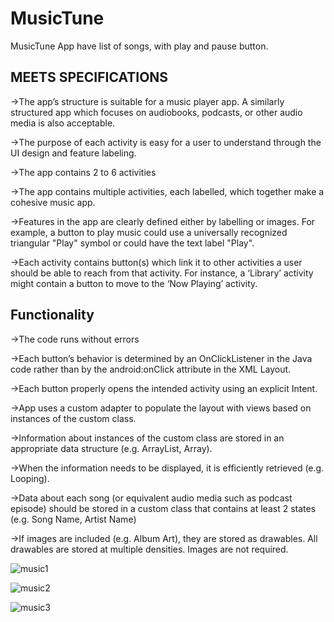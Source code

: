 # MusicTune
MusicTune App have list of songs, with play and pause button.

## MEETS SPECIFICATIONS

->The app’s structure is suitable for a music player app. A similarly structured app which focuses on audiobooks, podcasts, or other audio media is also acceptable.


->The purpose of each activity is easy for a user to understand through the UI design and feature labeling.

->The app contains 2 to 6 activities

->The app contains multiple activities, each labelled, which together make a cohesive music app.

->Features in the app are clearly defined either by labelling or images. For example, a button to play music could use a universally recognized triangular "Play" symbol or could have the text label "Play".


->Each activity contains button(s) which link it to other activities a user should be able to reach from that activity. For instance, a ‘Library’ activity might contain a button to move to the ‘Now Playing’ activity.



## Functionality

->The code runs without errors

->Each button’s behavior is determined by an OnClickListener in the Java code rather than by the android:onClick attribute in the XML Layout.


->Each button properly opens the intended activity using an explicit Intent.

->App uses a custom adapter to populate the layout with views based on instances of the custom class.

->Information about instances of the custom class are stored in an appropriate data structure (e.g. ArrayList, Array).

->When the information needs to be displayed, it is efficiently retrieved (e.g. Looping).

->Data about each song (or equivalent audio media such as podcast episode) should be stored in a custom class that contains at least 2 states (e.g. Song Name, Artist Name)

->If images are included (e.g. Album Art), they are stored as drawables. All drawables are stored at multiple densities. Images are not required.





![music1](https://user-images.githubusercontent.com/45606322/51954032-f1ae3480-23fb-11e9-866b-490c18c0dd32.png)

![music2](https://user-images.githubusercontent.com/45606322/51954056-fc68c980-23fb-11e9-9038-eb8de22dc274.png)

![music3](https://user-images.githubusercontent.com/45606322/51954070-07bbf500-23fc-11e9-9274-80103a36c2ef.png)


